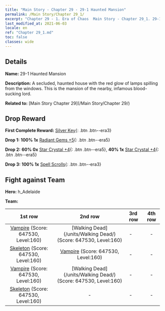 ```yaml
---
title: "Main Story - Chapter 29 - 29-1 Haunted Mansion"
permalink: /Main Story/Chapter 29_1/
excerpt: "Chapter 29 - 1. Era of Chaos  Main Story - Chapter 29_1. 29-1 Haunted Mansion"
last_modified_at: 2021-06-03
locale: en
ref: "Chapter 29_1.md"
toc: false
classes: wide
---
```


## Details

 **Name:** 29-1 Haunted Mansion

 **Description:** A secluded, haunted house with the red glow of lamps spilling from the windows. This is the mansion of the nearby, infamous blood-sucking lord.

 **Related to:** [Main Story Chapter 29](/Main Story/Chapter 29/)

## Drop Reward

 **First Complete Reward:** [Silver Key](/Items/con_693/){: .btn .btn--era3}

 **Drop 1:** **100% 1x** [Radiant Gems +5](/Items/mat_100/){: .btn .btn--era5}

 **Drop 2:** **60% 0x** [Star Crystal +4](/Items/mat_94/){: .btn .btn--era5}, **40% 1x** [Star Crystal +4](/Items/mat_94/){: .btn .btn--era5}

 **Drop 3:** **100% 1x** [Spell Scrolls](/Items/con_694/){: .btn .btn--era3}


## Fight against Team
 **Hero:** h_Adelaide

 **Team:**


  | 1st row | 2nd row | 3rd row | 4th row |
  |:----:|:----:|:----|:----:|
  | [Vampire](/units/Vampire/) (Score: 647530, Level:160)  | [Walking Dead](/units/Walking Dead/) (Score: 647530, Level:160)  | - | - |
  | [Skeleton](/units/Skeleton/) (Score: 647530, Level:160)  | [Vampire](/units/Vampire/) (Score: 647530, Level:160)  | - | - |
  | [Vampire](/units/Vampire/) (Score: 647530, Level:160)  | [Walking Dead](/units/Walking Dead/) (Score: 647530, Level:160)  | - | - |
  | [Skeleton](/units/Skeleton/) (Score: 647530, Level:160)  | - | - | - |



